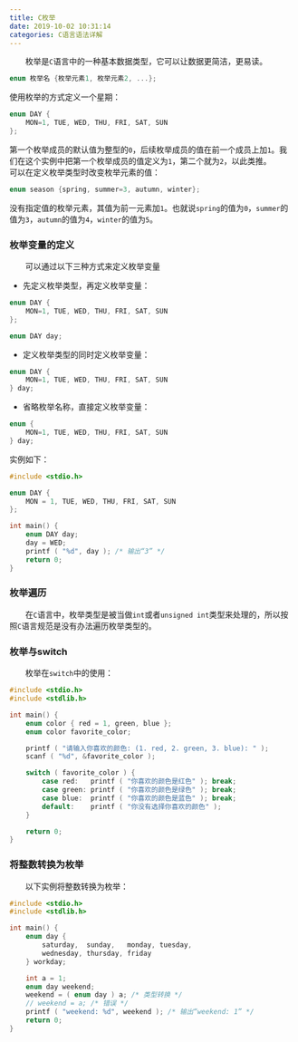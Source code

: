 ```yaml
---
title: C枚举
date: 2019-10-02 10:31:14
categories: C语言语法详解
---
```

&emsp;&emsp;枚举是`C`语言中的一种基本数据类型，它可以让数据更简洁，更易读。

``` cpp
enum 枚举名 {枚举元素1, 枚举元素2, ...};
```

使用枚举的方式定义一个星期：

``` cpp
enum DAY {
    MON=1, TUE, WED, THU, FRI, SAT, SUN
};
```

第一个枚举成员的默认值为整型的`0`，后续枚举成员的值在前一个成员上加`1`。我们在这个实例中把第一个枚举成员的值定义为`1`，第二个就为`2`，以此类推。
&emsp;&emsp;可以在定义枚举类型时改变枚举元素的值：

``` cpp
enum season {spring, summer=3, autumn, winter};
```

没有指定值的枚举元素，其值为前一元素加`1`。也就说`spring`的值为`0`，`summer`的值为`3`，`autumn`的值为`4`，`winter`的值为`5`。

### 枚举变量的定义

&emsp;&emsp;可以通过以下三种方式来定义枚举变量

- 先定义枚举类型，再定义枚举变量：

``` cpp
enum DAY {
    MON=1, TUE, WED, THU, FRI, SAT, SUN
};

enum DAY day;
```

- 定义枚举类型的同时定义枚举变量：

``` cpp
enum DAY {
    MON=1, TUE, WED, THU, FRI, SAT, SUN
} day;
```

- 省略枚举名称，直接定义枚举变量：

``` cpp
enum {
    MON=1, TUE, WED, THU, FRI, SAT, SUN
} day;
```

实例如下：

``` cpp
#include <stdio.h>

enum DAY {
    MON = 1, TUE, WED, THU, FRI, SAT, SUN
};

int main() {
    enum DAY day;
    day = WED;
    printf ( "%d", day ); /* 输出“3” */
    return 0;
}
```

### 枚举遍历

&emsp;&emsp;在`C`语言中，枚举类型是被当做`int`或者`unsigned int`类型来处理的，所以按照`C`语言规范是没有办法遍历枚举类型的。

### 枚举与switch

&emsp;&emsp;枚举在`switch`中的使用：

``` cpp
#include <stdio.h>
#include <stdlib.h>

int main() {
    enum color { red = 1, green, blue };
    enum color favorite_color;

    printf ( "请输入你喜欢的颜色: (1. red, 2. green, 3. blue): " );
    scanf ( "%d", &favorite_color );

    switch ( favorite_color ) {
        case red:   printf ( "你喜欢的颜色是红色" ); break;
        case green: printf ( "你喜欢的颜色是绿色" ); break;
        case blue:  printf ( "你喜欢的颜色是蓝色" ); break;
        default:    printf ( "你没有选择你喜欢的颜色" );
    }

    return 0;
}
```

### 将整数转换为枚举

&emsp;&emsp;以下实例将整数转换为枚举：

``` cpp
#include <stdio.h>
#include <stdlib.h>

int main() {
    enum day {
        saturday,  sunday,   monday, tuesday,
        wednesday, thursday, friday
    } workday;

    int a = 1;
    enum day weekend;
    weekend = ( enum day ) a; /* 类型转换 */
    // weekend = a; /* 错误 */
    printf ( "weekend: %d", weekend ); /* 输出“weekend: 1” */
    return 0;
}
```